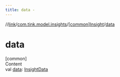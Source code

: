 ```yaml
---
title: data -
---
```

//[link](../../index.md)/[com.tink.model.insights](../index.md)/[[common]Insight](index.md)/[data](data.md)



# data  
[common]  
Content  
val [data](data.md): [InsightData](../[common]-insight-data/index.md)  



